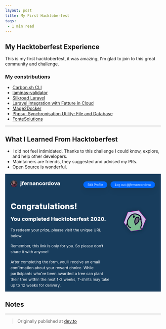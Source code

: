 ```yaml
---
layout: post
title: My First Hacktoberfest
tags:
 - 1 min read
---
```


## My Hacktoberfest Experience

This is my first hacktoberfest, it was amazing, I'm glad to join to this great community and challenge. 

### My constributions

* [Carbon.sh CLI](https://github.com/CapitanFindusFI/carbonsh-cli/pull/3)
* [laminas-validator](https://github.com/laminas/laminas-validator/pull/75)
* [Silkroad Laravel](https://github.com/Devsome/silkroad-laravel/pull/73)
* [Laravel integration with Fatture in Cloud](https://github.com/offline-agency/laravel-fatture-in-cloud/pull/26)
* [Mage2Docker](https://github.com/graycoreio/mage2docker/pull/12)
* [Phpsu: Synchronisation Utility: File and Database](https://github.com/phpsu/phpsu/pull/167)
* [FonteSolutions](https://github.com/fontenele/php/pull/11)

---

## What I Learned From Hacktoberfest

* I did not feel intimidated. Thanks to this challenge I could know, explore, and help other developers.
* Maintainers are friends, they suggested and advised my PRs.
* Open Source is wonderful.

<img src="../assets/images/hacktoberfest.png" alt="Hacktoberfest" style="
  display: block;
  margin-left: auto;
  margin-right: auto;
  width: 100%;
  height: 10%;"
/>

## Notes
---

> Originally published at [dev.to](https://dev.to/jfernancordova/my-first-hacktoberfest-experience-37ik)